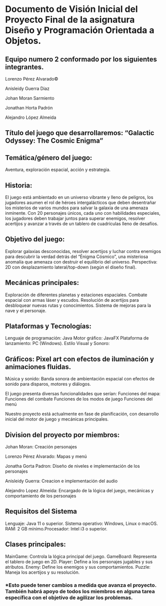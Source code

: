 # Documento de Visión Inicial del Proyecto Final de la asignatura Diseño y Programación Orientada a Objetos.
## Equipo numero 2 conformado por los siguientes integrantes.
Lorenzo Pérez Alvarado©

Anisleidy Guerra Diaz

Johan Moran Sarmiento

Jonathan Horta Padrón

Alejandro López Almeida


## Título del juego que desarrollaremos: “Galactic Odyssey: The Cosmic Enigma”
## Temática/género del juego:
Aventura, exploración espacial, acción y estrategia.
## Historia:
El juego está ambientado en un universo vibrante y lleno de peligros, los jugadores asumen el rol de héroes intergalácticos que deben desentrañar los misterios de varios mundos para salvar la galaxia de una amenaza inminente. Con 20 personajes únicos, cada uno con habilidades especiales, los jugadores deben trabajar juntos para superar enemigos, resolver acertijos y avanzar a través de un tablero de cuadrículas lleno de desafíos.
## Objetivo del juego: 
Explorar galaxias desconocidas, resolver acertijos y luchar contra enemigos para descubrir la verdad detrás del “Énigma Cósmico”, una misteriosa anomalía que amenaza con destruir el equilibrio del universo.
Perspectiva: 2D con desplazamiento lateral/top-down (según el diseño final).
## Mecánicas principales: 
Exploración de diferentes planetas y estaciones espaciales.
Combate espacial con armas láser y escudos.
Resolución de acertijos para desbloquear nuevas rutas y conocimientos.
Sistema de mejoras para la nave y el personaje.
## Plataformas y Tecnologías:
Lenguaje de programación: Java
Motor gráfico: JavaFX 
Plataforma de lanzamiento: PC (Windows).
Estilo Visual y Sonoro:
## Gráficos: Pixel art con efectos de iluminación y animaciones fluidas.
Música y sonido: Banda sonora de ambientación espacial con efectos de sonido para disparos, motores y diálogos.

El juego presenta diversas funcionalidades que serían:
Funciones del mapa:
Funciones del combate
Funciones de los modos de juego
Funciones del menú

Nuestro proyecto está actualmente en fase de planificación, con desarrollo inicial del motor de juego y mecánicas principales.
## Division del proyecto por miembros:
Johan Moran: Creación personajes 

Lorenzo Pérez Alvarado: Mapas y menú

Jonatha Gorta Padron: Diseño de niveles e implementación de los personajes

Anisleidy Guerra: Creacion e implementación del audio 

Alejandro Lopez Almeida: Encargado de la lógica del juego, mecánicas y comportamiento de los personajes

## Requisitos del Sistema
Lenguaje: Java 11 o superior.
Sistema operativo: Windows, Linux o macOS.
RAM: 2 GB mínimo.Procesador: Intel i3 o superior.
## Clases principales:
MainGame: Controla la lógica principal del juego.
GameBoard: Representa el tablero de juego en 2D.
Player: Define a los personajes jugables y sus atributos.
Enemy: Define los enemigos y sus comportamientos.
Puzzle: Maneja los acertijos y su resolución.
### *Esto puede tener cambios a medida que avanza el proyecto. También habrá apoyo de todos los miembros en alguna tarea específica con el objetivo de agilizar los problemas.
